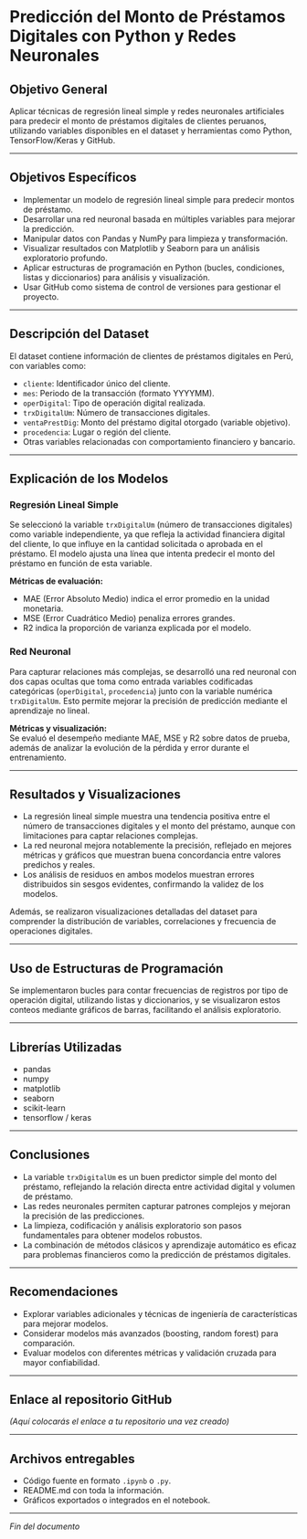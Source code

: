 # Predicción del Monto de Préstamos Digitales con Python y Redes Neuronales

## Objetivo General
Aplicar técnicas de regresión lineal simple y redes neuronales artificiales para predecir el monto de préstamos digitales de clientes peruanos, utilizando variables disponibles en el dataset y herramientas como Python, TensorFlow/Keras y GitHub.

---

## Objetivos Específicos
- Implementar un modelo de regresión lineal simple para predecir montos de préstamo.  
- Desarrollar una red neuronal basada en múltiples variables para mejorar la predicción.  
- Manipular datos con Pandas y NumPy para limpieza y transformación.  
- Visualizar resultados con Matplotlib y Seaborn para un análisis exploratorio profundo.  
- Aplicar estructuras de programación en Python (bucles, condiciones, listas y diccionarios) para análisis y visualización.  
- Usar GitHub como sistema de control de versiones para gestionar el proyecto.

---

## Descripción del Dataset
El dataset contiene información de clientes de préstamos digitales en Perú, con variables como:  
- `cliente`: Identificador único del cliente.  
- `mes`: Periodo de la transacción (formato YYYYMM).  
- `operDigital`: Tipo de operación digital realizada.  
- `trxDigitalUm`: Número de transacciones digitales.  
- `ventaPrestDig`: Monto del préstamo digital otorgado (variable objetivo).  
- `procedencia`: Lugar o región del cliente.  
- Otras variables relacionadas con comportamiento financiero y bancario.

---

## Explicación de los Modelos

### Regresión Lineal Simple
Se seleccionó la variable `trxDigitalUm` (número de transacciones digitales) como variable independiente, ya que refleja la actividad financiera digital del cliente, lo que influye en la cantidad solicitada o aprobada en el préstamo. El modelo ajusta una línea que intenta predecir el monto del préstamo en función de esta variable.

**Métricas de evaluación:**  
- MAE (Error Absoluto Medio) indica el error promedio en la unidad monetaria.  
- MSE (Error Cuadrático Medio) penaliza errores grandes.  
- R2 indica la proporción de varianza explicada por el modelo.

### Red Neuronal
Para capturar relaciones más complejas, se desarrolló una red neuronal con dos capas ocultas que toma como entrada variables codificadas categóricas (`operDigital`, `procedencia`) junto con la variable numérica `trxDigitalUm`. Esto permite mejorar la precisión de predicción mediante el aprendizaje no lineal.

**Métricas y visualización:**  
Se evaluó el desempeño mediante MAE, MSE y R2 sobre datos de prueba, además de analizar la evolución de la pérdida y error durante el entrenamiento.

---

## Resultados y Visualizaciones

- La regresión lineal simple muestra una tendencia positiva entre el número de transacciones digitales y el monto del préstamo, aunque con limitaciones para captar relaciones complejas.  
- La red neuronal mejora notablemente la precisión, reflejado en mejores métricas y gráficos que muestran buena concordancia entre valores predichos y reales.  
- Los análisis de residuos en ambos modelos muestran errores distribuidos sin sesgos evidentes, confirmando la validez de los modelos.

Además, se realizaron visualizaciones detalladas del dataset para comprender la distribución de variables, correlaciones y frecuencia de operaciones digitales.

---

## Uso de Estructuras de Programación

Se implementaron bucles para contar frecuencias de registros por tipo de operación digital, utilizando listas y diccionarios, y se visualizaron estos conteos mediante gráficos de barras, facilitando el análisis exploratorio.

---

## Librerías Utilizadas

- pandas  
- numpy  
- matplotlib  
- seaborn  
- scikit-learn  
- tensorflow / keras  

---

## Conclusiones

- La variable `trxDigitalUm` es un buen predictor simple del monto del préstamo, reflejando la relación directa entre actividad digital y volumen de préstamo.  
- Las redes neuronales permiten capturar patrones complejos y mejoran la precisión de las predicciones.  
- La limpieza, codificación y análisis exploratorio son pasos fundamentales para obtener modelos robustos.  
- La combinación de métodos clásicos y aprendizaje automático es eficaz para problemas financieros como la predicción de préstamos digitales.

---

## Recomendaciones

- Explorar variables adicionales y técnicas de ingeniería de características para mejorar modelos.  
- Considerar modelos más avanzados (boosting, random forest) para comparación.  
- Evaluar modelos con diferentes métricas y validación cruzada para mayor confiabilidad.

---

## Enlace al repositorio GitHub

*(Aquí colocarás el enlace a tu repositorio una vez creado)*

---

## Archivos entregables

- Código fuente en formato `.ipynb` o `.py`.  
- README.md con toda la información.  
- Gráficos exportados o integrados en el notebook.  

---

*Fin del documento*
